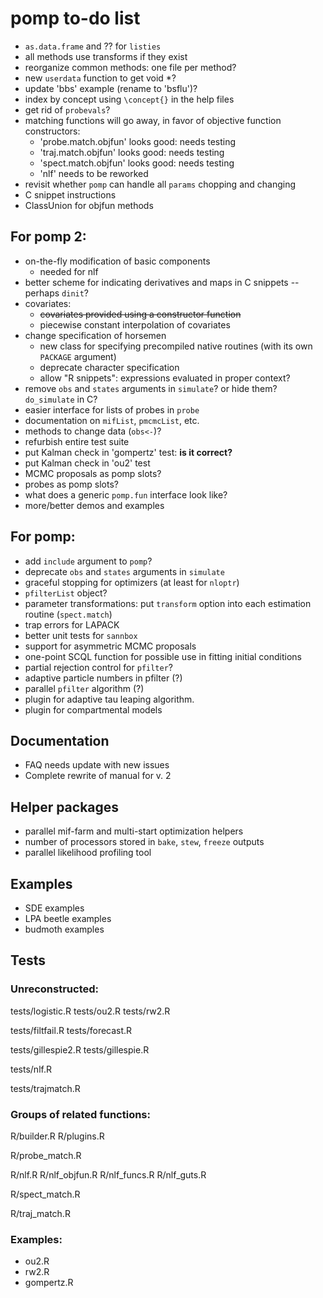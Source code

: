 # pomp to-do list

- `as.data.frame` and ?? for `listies`
- all methods use transforms if they exist
- reorganize common methods: one file per method?
- new `userdata` function to get void *?
- update 'bbs' example (rename to 'bsflu')?
- index by concept using `\concept{}` in the help files
- get rid of `probevals`?
- matching functions will go away, in favor of objective function constructors:
    - 'probe.match.objfun' looks good: needs testing
    - 'traj.match.objfun' looks good: needs testing
    - 'spect.match.objfun' looks good: needs testing
	- 'nlf' needs to be reworked
- revisit whether `pomp` can handle all `params` chopping and changing
- C snippet instructions
- ClassUnion for objfun methods

## For pomp 2:

- on-the-fly modification of basic components
	- needed for nlf
- better scheme for indicating derivatives and maps in C snippets
-- perhaps `dinit`?
- covariates:
	- ~~covariates provided using a constructor function~~
   	- piecewise constant interpolation of covariates
- change specification of horsemen
	- new class for specifying precompiled native routines (with its own `PACKAGE` argument)
	- deprecate character specification
	- allow "R snippets": expressions evaluated in proper context?
- remove `obs` and `states` arguments in `simulate`? or hide them? `do_simulate` in C?
- easier interface for lists of probes in `probe`
- documentation on `mifList`, `pmcmcList`, etc.
- methods to change data (`obs<-`)?
- refurbish entire test suite
- put Kalman check in 'gompertz' test: **is it correct?**
- put Kalman check in 'ou2' test
- MCMC proposals as pomp slots?
- probes as pomp slots?
- what does a generic `pomp.fun` interface look like?
- more/better demos and examples

## For pomp:

- add `include` argument to `pomp`?
- deprecate `obs` and `states` arguments in `simulate`
- graceful stopping for optimizers (at least for `nloptr`)
- `pfilterList` object?
- parameter transformations: put `transform` option into each estimation routine (`spect.match`)
- trap errors for LAPACK
- better unit tests for `sannbox`
- support for asymmetric MCMC proposals
- one-point SCQL function for possible use in fitting initial conditions
- partial rejection control for `pfilter`?
- adaptive particle numbers in pfilter (?)
- parallel `pfilter` algorithm (?)
- plugin for adaptive tau leaping algorithm.
- plugin for compartmental models

## Documentation

- FAQ needs update with new issues
- Complete rewrite of manual for v. 2

## Helper packages

- parallel mif-farm and multi-start optimization helpers
- number of processors stored in `bake`, `stew`, `freeze` outputs
- parallel likelihood profiling tool

## Examples

- SDE examples
- LPA beetle examples
- budmoth examples

## Tests

### Unreconstructed:

tests/logistic.R
tests/ou2.R
tests/rw2.R

tests/filtfail.R
tests/forecast.R

tests/gillespie2.R
tests/gillespie.R

tests/nlf.R

tests/trajmatch.R

### Groups of related functions:

R/builder.R
R/plugins.R

R/probe_match.R

R/nlf.R
R/nlf_objfun.R
R/nlf_funcs.R
R/nlf_guts.R

R/spect_match.R

R/traj_match.R

### Examples:

- ou2.R
- rw2.R
- gompertz.R
